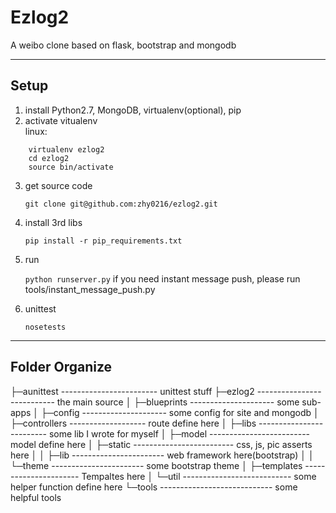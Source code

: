 Ezlog2
============
A weibo clone based on flask, bootstrap and mongodb

-----------------------------------------------------------
## Setup

1. install Python2.7, MongoDB, virtualenv(optional), pip
2. activate vitualenv  
linux:
```
    virtualenv ezlog2
    cd ezlog2
    source bin/activate 
```

3. get source code

    `git clone git@github.com:zhy0216/ezlog2.git`

4. install 3rd libs

    `pip install -r pip_requirements.txt`

5. run

    `python runserver.py`
    if you need instant message push, please run tools/instant_message_push.py

7. unittest

    `nosetests`

-----------------------------------------------------------

## Folder Organize

├─aunittest  ------------------------ unittest stuff
├─ezlog2  --------------------------- the main source
│  ├─blueprints --------------------- some sub-apps
│  ├─config     --------------------- some config for site and mongodb
│  ├─controllers  ------------------- route define here
│  ├─libs   ------------------------- some lib I wrote for myself
│  ├─model  ------------------------- model define here
│  ├─static ------------------------- css, js, pic asserts here
│  │  ├─lib   ----------------------- web framework here(bootstrap)
│  │  └─theme ----------------------- some bootstrap theme
│  ├─templates ---------------------- Tempaltes here
│  └─util --------------------------- some helper function define here
└─tools  ---------------------------- some helpful tools











